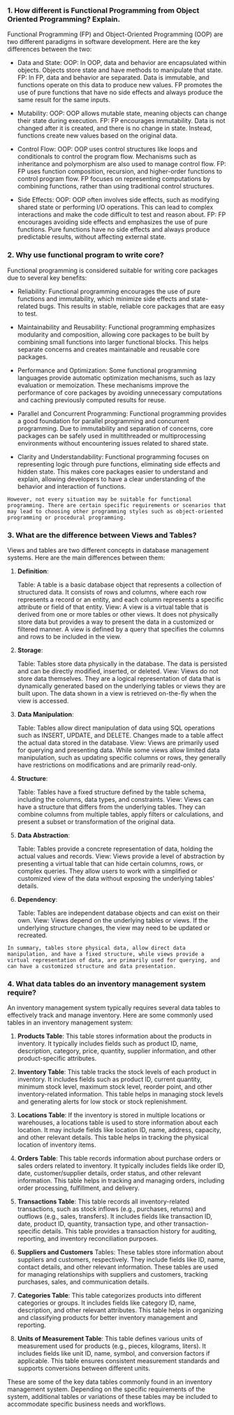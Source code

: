### 1. How different is Functional Programming from Object Oriented Programming? Explain.

Functional Programming (FP) and Object-Oriented Programming (OOP) are two different paradigms in software development. Here are the key differences between the two:
    
- Data and State:
    OOP: In OOP, data and behavior are encapsulated within objects. Objects store state and have methods to manipulate that state.
    FP: In FP, data and behavior are separated. Data is immutable, and functions operate on this data to produce new values. FP promotes the use of pure functions that have no side effects and always produce the same result for the same inputs.



- Mutability:
    OOP: OOP allows mutable state, meaning objects can change their state during execution.
    FP: FP encourages immutability. Data is not changed after it is created, and there is no change in state. Instead, functions create new values based on the original data.


- Control Flow:
    OOP: OOP uses control structures like loops and conditionals to control the program flow. Mechanisms such as inheritance and polymorphism are also used to manage control flow.
    FP: FP uses function composition, recursion, and higher-order functions to control program flow. FP focuses on representing computations by combining functions, rather than using traditional control structures.


- Side Effects:
    OOP: OOP often involves side effects, such as modifying shared state or performing I/O operations. This can lead to complex interactions and make the code difficult to test and reason about.
    FP: FP encourages avoiding side effects and emphasizes the use of pure functions. Pure functions have no side effects and always produce predictable results, without affecting external state.

### 2. Why use functional program to write core?

Functional programming is considered suitable for writing core packages due to several key benefits:

- Reliability: Functional programming encourages the use of pure functions and immutability, which minimize side effects and state-related bugs. This results in stable, reliable core packages that are easy to test.

- Maintainability and Reusability: Functional programming emphasizes modularity and composition, allowing core packages to be built by combining small functions into larger functional blocks. This helps separate concerns and creates maintainable and reusable core packages.

- Performance and Optimization: Some functional programming languages provide automatic optimization mechanisms, such as lazy evaluation or memoization. These mechanisms improve the performance of core packages by avoiding unnecessary computations and caching previously computed results for reuse.

- Parallel and Concurrent Programming: Functional programming provides a good foundation for parallel programming and concurrent programming. Due to immutability and separation of concerns, core packages can be safely used in multithreaded or multiprocessing environments without encountering issues related to shared state.

- Clarity and Understandability: Functional programming focuses on representing logic through pure functions, eliminating side effects and hidden state. This makes core packages easier to understand and explain, allowing developers to have a clear understanding of the behavior and interaction of functions.

`However, not every situation may be suitable for functional programming. There are certain specific requirements or scenarios that may lead to choosing other programming styles such as object-oriented programming or procedural programming.`

### 3. What are the difference between Views and Tables?
Views and tables are two different concepts in database management systems. Here are the main differences between them:

1. **Definition**:

    Table: A table is a basic database object that represents a collection of structured data. It consists of rows and columns, where each row represents a record or an entity, and each column represents a specific attribute or field of that entity.
    View: A view is a virtual table that is derived from one or more tables or other views. It does not physically store data but provides a way to present the data in a customized or filtered manner. A view is defined by a query that specifies the columns and rows to be included in the view.

2. **Storage**:
    
    Table: Tables store data physically in the database. The data is persisted and can be directly modified, inserted, or deleted.
    View: Views do not store data themselves. They are a logical representation of data that is dynamically generated based on the underlying tables or views they are built upon. The data shown in a view is retrieved on-the-fly when the view is accessed.

3. **Data Manipulation**:

    Table: Tables allow direct manipulation of data using SQL operations such as INSERT, UPDATE, and DELETE. Changes made to a table affect the actual data stored in the database.
    View: Views are primarily used for querying and presenting data. While some views allow limited data manipulation, such as updating specific columns or rows, they generally have restrictions on modifications and are primarily read-only.

4. **Structure**:

    Table: Tables have a fixed structure defined by the table schema, including the columns, data types, and constraints.
    View: Views can have a structure that differs from the underlying tables. They can combine columns from multiple tables, apply filters or calculations, and present a subset or transformation of the original data.
5. **Data Abstraction**:

    Table: Tables provide a concrete representation of data, holding the actual values and records.
    View: Views provide a level of abstraction by presenting a virtual table that can hide certain columns, rows, or complex queries. They allow users to work with a simplified or customized view of the data without exposing the underlying tables' details.
6. **Dependency**:

    Table: Tables are independent database objects and can exist on their own.
    View: Views depend on the underlying tables or views. If the underlying structure changes, the view may need to be updated or recreated.

`In summary, tables store physical data, allow direct data manipulation, and have a fixed structure, while views provide a virtual representation of data, are primarily used for querying, and can have a customized structure and data presentation.`

### 4. What data tables do an inventory management system require?

An inventory management system typically requires several data tables to effectively track and manage inventory. Here are some commonly used tables in an inventory management system:

1. **Products Table**: This table stores information about the products in inventory. It typically includes fields such as product ID, name, description, category, price, quantity, supplier information, and other product-specific attributes.

2. **Inventory Table**: This table tracks the stock levels of each product in inventory. It includes fields such as product ID, current quantity, minimum stock level, maximum stock level, reorder point, and other inventory-related information. This table helps in managing stock levels and generating alerts for low stock or stock replenishment.

3. **Locations Table**: If the inventory is stored in multiple locations or warehouses, a locations table is used to store information about each location. It may include fields like location ID, name, address, capacity, and other relevant details. This table helps in tracking the physical location of inventory items.

4. **Orders Table**: This table records information about purchase orders or sales orders related to inventory. It typically includes fields like order ID, date, customer/supplier details, order status, and other relevant information. This table helps in tracking and managing orders, including order processing, fulfillment, and delivery.

5. **Transactions Table**: This table records all inventory-related transactions, such as stock inflows (e.g., purchases, returns) and outflows (e.g., sales, transfers). It includes fields like transaction ID, date, product ID, quantity, transaction type, and other transaction-specific details. This table provides a transaction history for auditing, reporting, and inventory reconciliation purposes.

6. **Suppliers and Customers** Tables: These tables store information about suppliers and customers, respectively. They include fields like ID, name, contact details, and other relevant information. These tables are used for managing relationships with suppliers and customers, tracking purchases, sales, and communication details.

7. **Categories Table**: This table categorizes products into different categories or groups. It includes fields like category ID, name, description, and other relevant attributes. This table helps in organizing and classifying products for better inventory management and reporting.

8. **Units of Measurement Table**: This table defines various units of measurement used for products (e.g., pieces, kilograms, liters). It includes fields like unit ID, name, symbol, and conversion factors if applicable. This table ensures consistent measurement standards and supports conversions between different units.

These are some of the key data tables commonly found in an inventory management system. Depending on the specific requirements of the system, additional tables or variations of these tables may be included to accommodate specific business needs and workflows.



